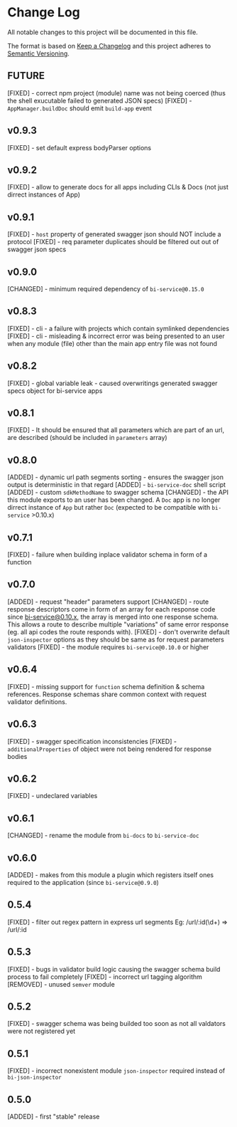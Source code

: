 # Change Log
All notable changes to this project will be documented in this file.

The format is based on [Keep a Changelog](http://keepachangelog.com/) 
and this project adheres to [Semantic Versioning](http://semver.org/).

## FUTURE

[FIXED] - correct npm project (module) name was not being coerced (thus the shell exucutable failed to generated JSON specs)
[FIXED] - `AppManager.buildDoc` should emit `build-app` event

## v0.9.3

[FIXED] - set default express bodyParser options

## v0.9.2

[FIXED] - allow to generate docs for all apps including CLIs & Docs (not just dirrect instances of App)

## v0.9.1

[FIXED] - `host` property of generated swagger json should NOT include a protocol
[FIXED] - req parameter duplicates should be filtered out out of swagger json specs

## v0.9.0

[CHANGED] - minimum required dependency of `bi-service@0.15.0`

## v0.8.3

[FIXED] - cli - a failure with projects which contain symlinked dependencies
[FIXED] - cli - misleading & incorrect error was being presented to an user when any module (file) other than the main app entry file was not found

## v0.8.2

[FIXED] - global variable leak - caused overwritings generated swagger specs object for bi-service apps

## v0.8.1

[FIXED] - It should be ensured that all parameters which are part of an url, are described (should be included in `parameters` array)

## v0.8.0

[ADDED] - dynamic url path segments sorting - ensures the swagger json output is deterministic in that regard
[ADDED] - `bi-service-doc` shell script
[ADDED] - custom `sdkMethodName` to swagger schema
[CHANGED] - the API this module exports to an user has been changed. A `Doc` app is no longer dirrect instance of `App` but rather `Doc` (expected to be compatible with `bi-service` >0.10.x)

## v0.7.1

[FIXED] - failure when building inplace validator schema in form of a function

## v0.7.0

[ADDED] - request "header" parameters support
[CHANGED] - route response descriptors come in form of an array for each response code since bi-service@0.10.x, the array is merged into one response schema. This allows a route to describe multiple "variations" of same error response (eg. all api codes the route responds with).
[FIXED] - don't overwrite default `json-inspector` options as they should be same as for request parameters validators
[FIXED] - the module requires `bi-service@0.10.0` or higher

## v0.6.4

[FIXED] - missing support for `function` schema definition & schema references. Response schemas share common context with request validator definitions.

## v0.6.3

[FIXED] - swagger specification inconsistencies
[FIXED] - `additionalProperties` of object were not being rendered for response bodies

## v0.6.2

[FIXED] - undeclared variables

## v0.6.1

[CHANGED] - rename the module from `bi-docs` to `bi-service-doc`

## v0.6.0

[ADDED] - makes from this module a plugin which registers itself ones required to the application (since `bi-service@0.9.0`)

## 0.5.4

[FIXED] - filter out regex pattern in express url segments Eg: /url/:id(\d+) => /url/:id

## 0.5.3

[FIXED] - bugs in validator build logic causing the swagger schema build process to fail completely
[FIXED] - incorrect url tagging algorithm
[REMOVED] - unused `semver` module

## 0.5.2

[FIXED] - swagger schema was being builded too soon as not all valdators were not registered yet

## 0.5.1

[FIXED] - incorrect nonexistent module `json-inspector` required instead of `bi-json-inspector`

## 0.5.0

[ADDED] - first "stable" release
